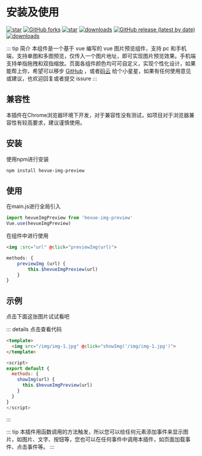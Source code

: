 <!--
 * @Author: 贺永胜
 * @Date: 2021-04-22 11:59:44
 * @email: 1378431028@qq.com
 * @LastEditors: 贺永胜
 * @LastEditTime: 2021-04-22 17:48:47
 * @Description: 安装及使用
-->
# 安装及使用

<a href='https://github.com/heyongsheng/hevue-img-preview'><img src='https://img.shields.io/github/stars/heyongsheng?style=social' alt='star'></img></a>
<a href='https://github.com/heyongsheng/hevue-img-preview'><img alt="GitHub forks" src="https://img.shields.io/github/forks/heyongsheng/hevue-img-preview?style=social"></img></a> 
<a href='https://gitee.com/ihope_top/hevue-img-preview/stargazers'><img src='https://gitee.com/ihope_top/hevue-img-preview/badge/star.svg?theme=dark' alt='star'></img></a> 
<a href='https://www.npmjs.com/package/hevue-img-preview'><img src='https://img.shields.io/npm/dm/hevue-img-preview.svg' alt='downloads'></img></a>
<a href='https://gitee.com/ihope_top/hevue-img-preview/stargazers'><img alt="GitHub release (latest by date)" src="https://img.shields.io/github/v/release/heyongsheng/hevue-img-preview"></a>
<a href='https://www.npmjs.com/package/hevue-img-preview'><img src='https://img.shields.io/badge/License-MIT-green' alt='downloads'></img></a>


::: tip 简介
本组件是一个基于 vue 编写的 vue 图片预览组件，支持 pc 和手机端，支持单图和多图预览，仅传入一个图片地址，即可实现图片预览效果。手机端支持单指拖拽和双指缩放。页面各组件颜色均可可自定义，实现个性化设计，如果能帮上你，希望可以移步 [GitHub](https://github.com/heyongsheng/hevue-img-preview) ，或者[码云](https://gitee.com/ihope_top/hevue-img-preview) 给个小星星，如果有任何使用意见或建议，也欢迎回复或者提交 issure
:::

## 兼容性

本插件在Chrome浏览器环境下开发，对于兼容性没有测试，如项目对于浏览器兼容性有较高要求，建议谨慎使用。

## 安装

使用npm进行安装
``` bash
npm install hevue-img-preview
```

## 使用

在main.js进行全局引入
```javascript
import hevueImgPreview from 'hevue-img-preview'
Vue.use(hevueImgPreview)
```

在组件中进行使用
```html
<img :src="url" @click="previewImg(url)">
```
```javascript
methods: {
	previewImg (url) {
		this.$hevueImgPreview(url)
	}
}
```
## 示例
点击下面这张图片试试看吧

<template>
  <img src="/img/img-1.jpg" @click="showImg('/img/img-1.jpg')">
</template>

::: details 点击查看代码
```html
<template>
  <img src="/img/img-1.jpg" @click="showImg('/img/img-1.jpg')">
</template>
```
```javascript {5}
<script>
export default {
  methods: {
    showImg(url) {
      this.$hevueImgPreview(url)
    }
  }
}
</script>
```
:::

::: tip
本插件用函数调用的方法触发，所以您可以给任何元素添加事件来显示图片，如图片、文字、按钮等，您也可以在任何事件中调用本插件，如页面加载事件、点击事件等。
:::


<script>
export default {
  methods: {
    showImg(url) {
      this.$hevueImgPreview(url)
    }
  }
}
</script>
